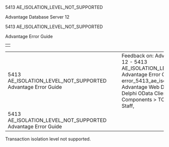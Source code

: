 5413 AE\_ISOLATION\_LEVEL\_NOT\_SUPPORTED




Advantage Database Server 12  

5413 AE\_ISOLATION\_LEVEL\_NOT\_SUPPORTED

Advantage Error Guide

|  |
| --- |
|  |

|  |  |  |  |  |
| --- | --- | --- | --- | --- |
| 5413 AE\_ISOLATION\_LEVEL\_NOT\_SUPPORTED  Advantage Error Guide |  |  | Feedback on: Advantage Database Server 12 - 5413 AE\_ISOLATION\_LEVEL\_NOT\_SUPPORTED Advantage Error Guide error\_5413\_ae\_isolation\_level\_not\_supported Advantage Web Development > Advantage Delphi OData Client > Delphi OData Components > TODataSet / Dear Support Staff, |  |
| 5413 AE\_ISOLATION\_LEVEL\_NOT\_SUPPORTED  Advantage Error Guide |  |  |  |  |

Transaction isolation level not supported.